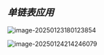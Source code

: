 ##                                                           ***单链表应用***



![image-20250123180123854](C:\Users\admin\AppData\Roaming\Typora\typora-user-images\image-20250123180123854.png)





![image-20250124214246079](C:\Users\admin\AppData\Roaming\Typora\typora-user-images\image-20250124214246079.png)
